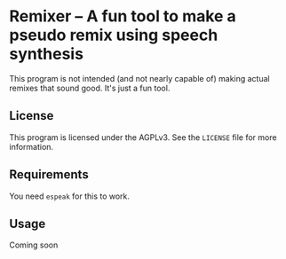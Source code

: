 Remixer – A fun tool to make a pseudo remix using speech synthesis
==================================================================
This program is not intended (and not nearly capable of) making actual remixes that sound good. It's just a fun tool.

License
-------
This program is licensed under the AGPLv3. See the `LICENSE` file for more information.

Requirements
------------
You need `espeak` for this to work.

Usage
-----
Coming soon
